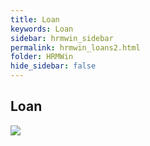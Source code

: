 ```yaml
---
title: Loan
keywords: Loan
sidebar: hrmwin_sidebar
permalink: hrmwin_loans2.html
folder: HRMWin   
hide_sidebar: false
---
```


## Loan

![](http://docs.risersoft.com/hrmnirvana/ImagesExt/image8_182.jpg)
